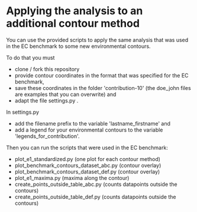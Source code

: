 # Applying the analysis to an additional contour method

You can use the provided scripts to apply the same analysis that was used in
the EC benchmark to some new environmental contours.

To do that you must
 - clone / fork this repository
 - provide contour coordinates in the format that was specified for the EC benchmark,
 - save these coordinates in the folder 'contribution-10' (the doe_john files
 are examples that you can overwrite) and
 - adapt the file settings.py .

In settings.py
 - add the filename prefix to the variable 'lastname_firstname' and
 - add a legend for your environmental contours to the variable 'legends_for_contribution'.

 Then you can run the scripts that were used in the EC benchmark:
  - plot_e1_standardized.py (one plot for each contour method)
  - plot_benchmark_contours_dataset_abc.py (contour overlay)
  - plot_benchmark_contours_dataset_def.py (contour overlay)
  - plot_e1_maxima.py (maxima along the contour)
  - create_points_outside_table_abc.py (counts datapoints outside the contours)
  - create_points_outside_table_def.py (counts datapoints outside the contours)

